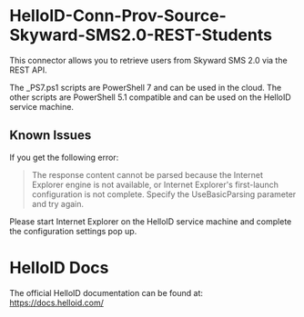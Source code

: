 # HelloID-Conn-Prov-Source-Skyward-SMS2.0-REST-Students
 
This connector allows you to retrieve users from Skyward SMS 2.0 via the REST API.

The _PS7.ps1 scripts are PowerShell 7 and can be used in the cloud. The other scripts are PowerShell 5.1 compatible and can be used on the HelloID service machine.

## Known Issues

If you get the following error:

> The response content cannot be parsed because the Internet Explorer engine is not available, or Internet Explorer's first-launch configuration is not complete. Specify the UseBasicParsing parameter and try again.

Please start Internet Explorer on the HelloID service machine and complete the configuration settings pop up.

# HelloID Docs
The official HelloID documentation can be found at: https://docs.helloid.com/